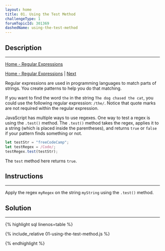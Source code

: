 ```yaml
---
layout: home
title: 01. Using the Test Method
challengeType: 1
forumTopicId: 301369
dashedName: using-the-test-method
---
```


<div class="row">
<div class="columnStmt" markdown="1">

## Description
------

[Home - Regular Expressions](./README.md)

[Home - Regular Expressions](../regular-expressions/README.md)  | [Next](./02-match-literal-strings.md) 

Regular expressions are used in programming languages to match parts of strings. You create patterns to help you do that matching.

If you want to find the word `the` in the string `The dog chased the cat`, you could use the following regular expression: `/the/`. Notice that quote marks are not required within the regular expression.

JavaScript has multiple ways to use regexes. One way to test a regex is using the `.test()` method. The `.test()` method takes the regex, applies it to a string (which is placed inside the parentheses), and returns `true` or `false` if your pattern finds something or not.

```js
let testStr = "freeCodeCamp";
let testRegex = /Code/;
testRegex.test(testStr);
```

The `test` method here returns `true`.

## Instructions 
----
Apply the regex `myRegex` on the string `myString` using the `.test()` method.

</div>
<div class="columnSol" markdown="1">

## Solution
------

{% highlight sql linenos=table %}

{% include_relative 01-using-the-test-method.js %}

{% endhighlight %}

</div>
</div>

